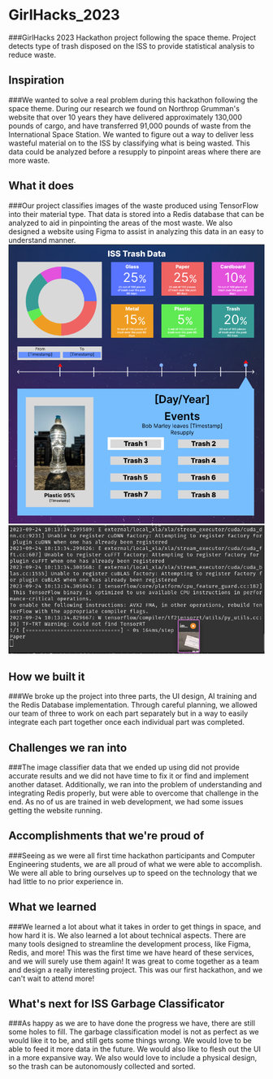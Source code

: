 # GirlHacks_2023
###GirlHacks 2023 Hackathon project following the space theme. Project detects type of trash disposed on the ISS to provide statistical analysis to reduce waste.
## Inspiration
###We wanted to solve a real problem during this hackathon following the space theme. During our research we found on Northrop Grumman's website that over 10 years they have delivered approximately 130,000 pounds of cargo, and have transferred 91,000 pounds of waste from the International Space Station. We wanted to figure out a way to deliver less wasteful material on to the ISS by classifying what is being wasted. This data could be analyzed before a resupply to pinpoint areas where there are more waste.
## What it does
###Our project classifies images of the waste produced using TensorFlow into their material type. That data is stored into a Redis database that can be analyzed to aid in pinpointing the areas of the most waste. We also designed a website using Figma to assist in analyzing this data in an easy to understand manner.
![Website design to visualize the data collected and stored in a database.](/images/website.png)
![The output of the python script printing the output of the classifier, along with the image be classified.](/images/output.png)
## How we built it
###We broke up the project into three parts, the UI design, AI training and the Redis Database implementation. Through careful planning, we allowed our team of three to work on each part separately but in a way to easily integrate each part together once each individual part was completed. 
## Challenges we ran into
###The image classifier data that we ended up using did not provide accurate results and we did not have time to fix it or find and implement another dataset. Additionally, we ran into the problem of understanding and integrating Redis properly, but were able to overcome that challenge in the end. As no of us are trained in web development, we had some issues getting the website running.
## Accomplishments that we're proud of
###Seeing as we were all first time hackathon participants and Computer Engineering students, we are all proud of what we were able to accomplish. We were all able to bring ourselves up to speed on the technology that we had little to no prior experience in. 
## What we learned
###We learned a lot about what it takes in order to get things in space, and how hard it is. We also learned a lot about technical aspects. There are many tools designed to streamline the development process, like Figma, Redis, and more! This was the first time we have heard of these services, and we will surely use them again! It was great to come together as a team and design a really interesting project. This was our first hackathon, and we can't wait to attend more!
## What's next for ISS Garbage Classificator
###As happy as we are to have done the progress we have, there are still some holes to fill. The garbage classification model is not as perfect as we would like it to be, and still gets some things wrong. We would love to be able to feed it more data in the future. We would also like to flesh out the UI in a more expansive way. We also would love to include a physical design, so the trash can be autonomously collected and sorted.
